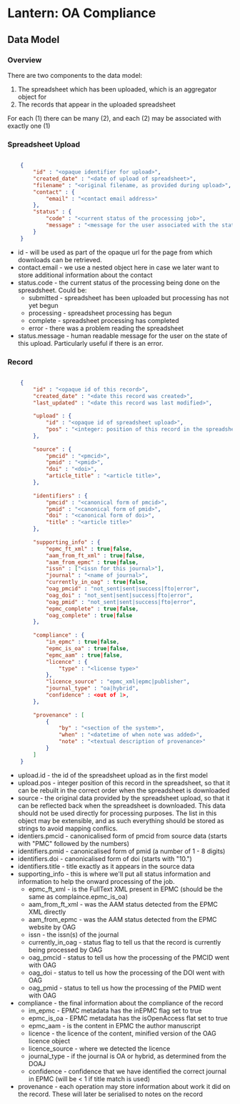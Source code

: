 # Lantern: OA Compliance

## Data Model

### Overview

There are two components to the data model:

1. The spreadsheet which has been uploaded, which is an aggregator object for
2. The records that appear in the uploaded spreadsheet

For each (1) there can be many (2), and each (2) may be associated with exactly one (1)

### Spreadsheet Upload

```json

    {
        "id" : "<opaque identifier for upload>",
        "created_date" : "<date of upload of spreadsheet>",
        "filename" : "<original filename, as provided during upload>",
        "contact" : {
            "email" : "<contact email address>"
        },
        "status" : {
            "code" : "<current status of the processing job>",
            "message" : "<message for the user associated with the status>"
        }
    }

```

* id - will be used as part of the opaque url for the page from which downloads can be retrieved.
* contact.email - we use a nested object here in case we later want to store additional information about the contact
* status.code - the current status of the processing being done on the spreadsheet.  Could be:
    * submitted - spreadsheet has been uploaded but processing has not yet begun
    * processing - spreadsheet processing has begun
    * complete - spreadsheet processing has completed
    * error - there was a problem reading the spreadsheet
* status.message - human readable message for the user on the state of this upload.  Particularly useful if there is an error.

### Record

```json

    {
        "id" : "<opaque id of this record>",
        "created_date" : "<date this record was created>",
        "last_updated" : "<date this record was last modified>",
        
        "upload" : {
            "id" : "<opaque id of spreadsheet upload>",
            "pos" : "<integer: position of this record in the spreadsheet>"
        },
        
        "source" : {
            "pmcid" : "<pmcid>",
            "pmid" : "<pmid>",
            "doi" : "<doi>",
            "article_title" : "<article title>",
        },
        
        "identifiers" : {
            "pmcid" : "<canonical form of pmcid>",
            "pmid" : "<canonical form of pmid>",
            "doi" : "<canonical form of doi>",
            "title" : "<article title>"
        },
        
        "supporting_info" : {
            "epmc_ft_xml" : true|false,
            "aam_from_ft_xml" : true|false,
            "aam_from_epmc" : true|false,
            "issn" : ["<issn for this journal>"],
            "journal" : "<name of journal>",
            "currently_in_oag" : true|false,
            "oag_pmcid" : "not_sent|sent|success|fto|error",
            "oag_doi" : "not_sent|sent|success|fto|error",
            "oag_pmid" : "not_sent|sent|success|fto|error",
            "epmc_complete" : true|false,
            "oag_complete" : true|false
        },
        
        "compliance" : {
            "in_epmc" : true|false,
            "epmc_is_oa" : true|false,
            "epmc_aam" : true|false,
            "licence" : {
                "type" : "<license type>"
            },
            "licence_source" : "epmc_xml|epmc|publisher",
            "journal_type" : "oa|hybrid",
            "confidence" : <out of 1>,
        },
        
        "provenance" : [
            {
                "by" : "<section of the system>",
                "when" : "<datetime of when note was added>",
                "note" : "<textual description of provenance>"
            }
        ]
    }
```

* upload.id - the id of the spreadsheet upload as in the first model
* upload.pos - integer position of this record in the spreadsheet, so that it can be rebuilt in the correct order when the spreadsheet is downloaded
* source - the original data provided by the spreadsheet upload, so that it can be reflected back when the spreadsheet is downloaded.  This data should not be used directly for processing purposes.  The list in this object may be extensible, and as such everything should be stored as strings to avoid mapping conflics.
* identiers.pmcid - canonicalised form of pmcid from source data (starts with "PMC" followed by the numbers)
* identifiers.pmid - canonicalised form of pmid (a number of 1 - 8 digits)
* identifiers.doi - canonicalised form of doi (starts with "10.")
* identifiers.title - title exactly as it appears in the source data
* supporting_info - this is where we'll put all status information and information to help the onward processing of the job.
    * epmc_ft_xml - is the FullText XML present in EPMC (should be the same as complaince.epmc_is_oa)
    * aam_from_ft_xml - was the AAM status detected from the EPMC XML directly
    * aam_from_epmc - was the AAM status detected from the EPMC website by OAG
    * issn - the issn(s) of the journal
    * currently_in_oag - status flag to tell us that the record is currently being processed by OAG
    * oag_pmcid - status to tell us how the processing of the PMCID went with OAG
    * oag_doi - status to tell us how the processing of the DOI went with OAG
    * oag_pmid - status to tell us how the processing of the PMID went with OAG
* compliance - the final information about the compliance of the record
    * im_epmc - EPMC metadata has the inEPMC flag set to true
    * epmc_is_oa - EPMC metadata has the isOpenAccess flat set to true
    * epmc_aam - is the content in EPMC the author manuscript
    * licence - the licence of the content, minified version of the OAG licence object
    * licence_source - where we detected the licence
    * journal_type - if the journal is OA or hybrid, as determined from the DOAJ
    * confidence - confidence that we have identified the correct journal in EPMC (will be < 1 if title match is used)
* provenance - each operation may store information about work it did on the record.  These will later be serialised to notes on the record
    

